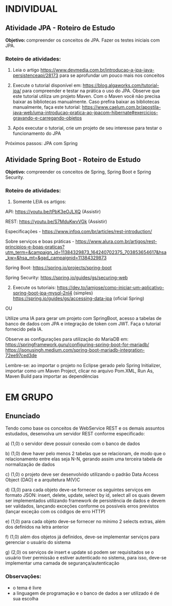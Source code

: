 # INDIVIDUAL #
## Atividade JPA - Roteiro de Estudo ##
<b> Objetivo: </b> compreender os conceitos de JPA. Fazer os testes iniciais com JPA.

### Roteiro de atividades: ### 
1) Leia o artigo https://www.devmedia.com.br/introducao-a-jpa-java-persistenceapi/28173 para se aprofundar um pouco mais nos conceitos
2) Execute o tutorial disponível em: https://blog.algaworks.com/tutorial-jpa/ para compreender e testar na prática o uso do JPA. Observe que este tutorial utiliza um projeto Maven. Com o Maven você não precisa baixar as bibliotecas manualmente. Caso prefira baixar as bibliotecas manualmente, faça este tutorial: https://www.caelum.com.br/apostila-java-web/uma-introducao-pratica-ao-jpacom-hibernate#exercicios-gravando-e-carregando-objetos

3) Após executar o tutorial, crie um projeto de seu interesse para testar o
funcionamento do JPA

Próximos passos: JPA com Spring

## Atividade Spring Boot - Roteiro de Estudo ##
<b> Objetivo: </b> compreender os conceitos de Spring, Spring Boot e Spring Security.

### Roteiro de atividades: ### 
1) Somente LEIA os artigos: 

API: https://youtu.be/tPbK3eOJLXQ (Assistir)

REST: https://youtu.be/S7MduKwvVGk (Assistir)

Especificações - https://www.infoq.com/br/articles/rest-introduction/

Sobre serviços e boas práticas - https://www.alura.com.br/artigos/rest-principios-e-boas-praticas?utm_term=&campaign_id=11384329873_164240702375_703853654617&hsa_kw=&hsa_mt=&gad_campaignid=11384329873

Spring Boot: https://spring.io/projects/spring-boot

Spring Security: https://spring.io/guides/gs/securing-web

2) Execute os tutoriais:
https://dev.to/iamjose/como-iniciar-um-aplicativo-spring-boot-jpa-mysql-2nl4 (simples)
https://spring.io/guides/gs/accessing-data-jpa (oficial Spring)

OU

Utilize uma IA para gerar um projeto com SpringBoot, acesso a tabelas de banco de dados com JPA e integração de token com JWT. Faça o tutorial fornecido pela IA.

Observe as configurações para utilização do MariaDB em:
https://springframework.guru/configuring-spring-boot-for-mariadb/
https://isonusingh.medium.com/spring-boot-mariadb-integration-72ee97ced3de


Lembre-se: ao importar o projeto no Eclipse gerado pelo Spring Initializer, importar
como um Maven Project, clicar no arquivo Pom.XML, Run As, Maven Build para
importar as dependências


# EM GRUPO #
## Enunciado ##
Tendo como base os conceitos de WebService REST e os demais assuntos estudados, desenvolva um servidor REST conforme especificado:

a) (1,0) o servidor deve possuir conexão com o banco de dados

b) (1,0) deve haver pelo menos 2 tabelas que se relacionam, de modo que o
relacionamento entre elas seja N-N, gerando assim uma terceira tabela de
normalização de dados

c) (1,0) o projeto deve ser desenvolvido utilizando o padrão Data Access Object (DAO) e a arquitetura M(V)C

d) (3,0) para cada objeto deve-se fornecer os seguintes serviços em formato JSON: insert, delete, update, select by id, select all os quais devem ser implementados
utilizando framework de persistência de dados e devem ser validados, lançando
exceções conforme os possíveis erros previstos (lançar exceção com os códigos de
erro HTTP)

e) (1,0) para cada objeto deve-se fornecer no mínimo 2 selects extras, além dos
definidos na letra anterior

f) (1,0) além dos objetos já definidos, deve-se implementar serviços para gerenciar o
usuário do sistema

g) (2,0) os serviços de insert e update só podem ser requisitados se o usuário tiver
permissão e estiver autenticado no sistema, para isso, deve-se implementar uma
camada de segurança/autenticação

### Observações: ###
- o tema é livre
- a linguagem de programação e o banco de dados a ser utilizado é de sua escolha
